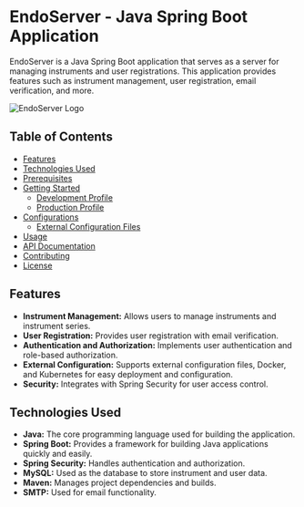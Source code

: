 # EndoServer - Java Spring Boot Application

EndoServer is a Java Spring Boot application that serves as a server for managing instruments and user registrations. This application provides features such as instrument management, user registration, email verification, and more.

![EndoServer Logo](/path/to/your/logo.png)

## Table of Contents

- [Features](#features)
- [Technologies Used](#technologies-used)
- [Prerequisites](#prerequisites)
- [Getting Started](#getting-started)
  - [Development Profile](#development-profile)
  - [Production Profile](#production-profile)
- [Configurations](#configurations)
  - [External Configuration Files](#external-configuration-files)
- [Usage](#usage)
- [API Documentation](#api-documentation)
- [Contributing](#contributing)
- [License](#license)

## Features

- **Instrument Management:** Allows users to manage instruments and instrument series.
- **User Registration:** Provides user registration with email verification.
- **Authentication and Authorization:** Implements user authentication and role-based authorization.
- **External Configuration:** Supports external configuration files, Docker, and Kubernetes for easy deployment and configuration.
- **Security:** Integrates with Spring Security for user access control.

## Technologies Used

- **Java:** The core programming language used for building the application.
- **Spring Boot:** Provides a framework for building Java applications quickly and easily.
- **Spring Security:** Handles authentication and authorization.
- **MySQL:** Used as the database to store instrument and user data.
- **Maven:** Manages project dependencies and builds.
- **SMTP:** Used for email functionality.
